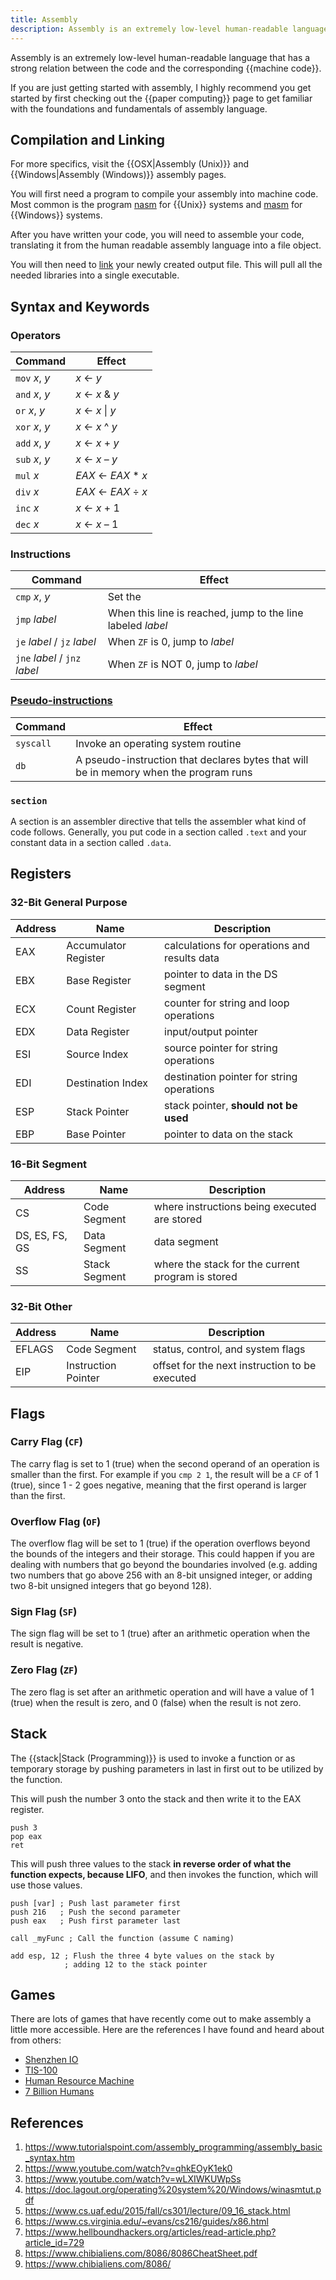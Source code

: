 ```yaml
---
title: Assembly
description: Assembly is an extremely low-level human-readable language that has a strong relation between the code and the corresponding machine code.
---
```


Assembly is an extremely low-level human-readable language that has a strong relation between the code and the corresponding {{machine code}}.

If you are just getting started with assembly, I highly recommend you get started by first checking out the {{paper computing}} page to get familiar with the foundations and fundamentals of assembly language.

## Compilation and Linking

For more specifics, visit the {{OSX|Assembly (Unix)}} and {{Windows|Assembly (Windows)}} assembly pages. 

You will first need a program to compile your assembly into machine code. Most common is the program [nasm][] for {{Unix}} systems and [masm][] for {{Windows}} systems.

After you have written your code, you will need to assemble your code, translating it from the human readable assembly language into a file object.

You will then need to [link](https://en.wikipedia.org/wiki/Linker_%28computing%29) your newly created output file. This will pull all the needed libraries into a single executable. 

## Syntax and Keywords

### Operators

| Command | Effect |
| -------------- | ------------------------------------------------------------ |
| `mov` *x*, *y* | *x* ← *y*                                                    |
| `and` *x*, *y* | *x* ← *x* & *y*                                           |
| `or` *x*, *y*  | *x* ← *x* \| *y*                                            |
| `xor` *x*, *y* | *x* ← *x* ^ *y*                                           |
| `add` *x*, *y* | *x* ← *x* + *y*                                              |
| `sub` *x*, *y* | *x* ← *x* – *y*                                              |
|  `mul` *x* | *EAX* ← *EAX* * *x* |
|  `div` *x* | *EAX* ← *EAX* ÷ *x* |
| `inc` *x*      | *x* ← *x* + 1                                                |
| `dec` *x*      | *x* ← *x* – 1                                                |

### Instructions

| Command                       | Effect                                                      |
| ----------------------------- | ----------------------------------------------------------- |
| `cmp` *x*, *y*                | Set the                                                     |
| `jmp` *label*                 | When this line is reached, jump to the line labeled *label* |
| `je` *label* / `jz` *label*   | When `ZF` is 0, jump to *label*                             |
| `jne` *label* / `jnz` *label* | When `ZF` is NOT 0, jump to *label*                         |

### [Pseudo-instructions](http://www.nasm.us/xdoc/2.11.02/html/nasmdoc3.html#section-3.2)

| Command   | Effect                                                       |
| --------- | ------------------------------------------------------------ |
| `syscall` | Invoke an operating system routine                           |
| `db`      | A pseudo-instruction that declares bytes that will be in memory when the program runs |

### `section`

A section is an assembler directive that tells the assembler what kind of code follows. Generally, you put code in a section called `.text` and your constant data in a section called `.data`.

## Registers

### 32-Bit General Purpose

Address | Name | Description
--- | --- | ---
EAX | Accumulator Register | calculations for operations and results data
EBX | Base Register | pointer to data in the DS segment 
ECX | Count Register | counter for string and loop operations 
EDX | Data Register | input/output pointer 
ESI | Source Index | source pointer for string operations 
EDI | Destination Index | destination pointer for string operations 
ESP | Stack Pointer | stack pointer, **should not be used** 
EBP | Base Pointer | pointer to data on the stack 

### 16-Bit Segment

| Address        | Name          | Description                                       |
| -------------- | ------------- | ------------------------------------------------- |
| CS             | Code Segment  | where instructions being executed are stored      |
| DS, ES, FS, GS | Data Segment  | data segment                                      |
| SS             | Stack Segment | where the stack for the current program is stored |

### 32-Bit Other

| Address | Name                | Description                                    |
| ------- | ------------------- | ---------------------------------------------- |
| EFLAGS  | Code Segment        | status, control, and system flags              |
| EIP     | Instruction Pointer | offset for the next instruction to be executed |

## Flags

### Carry Flag (`CF`)

The carry flag is set to 1 (true) when the second operand of an operation is smaller than the first. For example if you `cmp 2 1`, the result will be a `CF` of 1 (true), since 1 - 2 goes negative, meaning that the first operand is larger than the first.

### Overflow Flag (`OF`)

The overflow flag will be set to 1 (true) if the operation overflows beyond the bounds of the integers and their storage. This could happen if you are dealing with numbers that go beyond the boundaries involved (e.g. adding two numbers that go above 256 with an 8-bit unsigned integer, or adding two 8-bit unsigned integers that go beyond 128).

### Sign Flag (`SF`)

The sign flag will be set to 1 (true) after an arithmetic operation when the result is negative.  

### Zero Flag (`ZF`)

The zero flag is set after an arithmetic operation and will have a value of 1 (true) when the result is zero, and 0 (false) when the result is not zero.

## Stack

The {{stack|Stack (Programming)}} is used to invoke a function or as temporary storage by pushing parameters in last in first out to be utilized by the function.

This will push the number 3 onto the stack and then write it to the EAX register.

```assembly
push 3
pop eax
ret
```

This will push three values to the stack **in reverse order of what the function expects, because LIFO**, and then invokes the function, which will use those values.

```assembly
push [var] ; Push last parameter first
push 216   ; Push the second parameter
push eax   ; Push first parameter last

call _myFunc ; Call the function (assume C naming)

add esp, 12	; Flush the three 4 byte values on the stack by 
			; adding 12 to the stack pointer
```

## Games

There are lots of games that have recently come out to make assembly a little more accessible. Here are the references I have found and heard about from others:

- [Shenzhen IO](https://store.steampowered.com/app/504210/SHENZHEN_IO/)
- [TIS-100](https://store.steampowered.com/app/370360/TIS100/)
- [Human Resource Machine](https://store.steampowered.com/app/375820/Human_Resource_Machine/)
- [7 Billion Humans](https://store.steampowered.com/app/792100/7_Billion_Humans/)

## References

1. https://www.tutorialspoint.com/assembly_programming/assembly_basic_syntax.htm
6. https://www.youtube.com/watch?v=qhkEOyK1ek0
7. https://www.youtube.com/watch?v=wLXIWKUWpSs
4. https://doc.lagout.org/operating%20system%20/Windows/winasmtut.pdf
9. https://www.cs.uaf.edu/2015/fall/cs301/lecture/09_16_stack.html
10. https://www.cs.virginia.edu/~evans/cs216/guides/x86.html
7. https://www.hellboundhackers.org/articles/read-article.php?article_id=729
8. https://www.chibialiens.com/8086/8086CheatSheet.pdf
9. https://www.chibialiens.com/8086/

[masm]: https://www.masm32.com
[nasm]: https://nasm.us/
[homebrew]: https://brew.sh/

